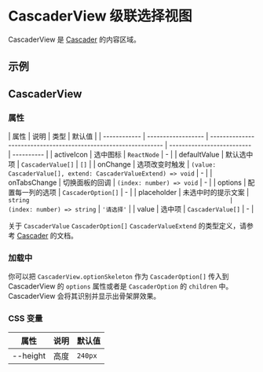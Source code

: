 # CascaderView 级联选择视图

CascaderView 是 [Cascader](/zh/components/cascader) 的内容区域。

## 示例

<code src="./demos/demo1.tsx"></code>

## CascaderView

### 属性

| 属性         | 说明               | 类型                                                            | 默认值                     |
| ------------ | ------------------ | --------------------------------------------------------------- | -------------------------- | ---------- |
| activeIcon   | 选中图标           | `ReactNode`                                                     | -                          |
| defaultValue | 默认选中项         | `CascaderValue[]`                                               | `[]`                       |
| onChange     | 选项改变时触发     | `(value: CascaderValue[], extend: CascaderValueExtend) => void` | -                          |
| onTabsChange | 切换面板的回调     | `(index: number) => void`                                       | -                          |
| options      | 配置每一列的选项   | `CascaderOption[]`                                              | -                          |
| placeholder  | 未选中时的提示文案 | `string                                                         | (index: number) => string` | `'请选择'` |
| value        | 选中项             | `CascaderValue[]`                                               | -                          |

关于 `CascaderValue` `CascaderOption[]` `CascaderValueExtend` 的类型定义，请参考 [Cascader](/zh/components/cascader#api) 的文档。

### 加载中 <Experimental></Experimental>

你可以把 `CascaderView.optionSkeleton` 作为 `CascaderOption[]` 传入到 CascaderView 的 `options` 属性或者是 `CascaderOption` 的 `children` 中。CascaderView 会将其识别并显示出骨架屏效果。

### CSS 变量

| 属性     | 说明 | 默认值  |
| -------- | ---- | ------- |
| --height | 高度 | `240px` |
